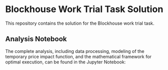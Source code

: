 # Blockhouse Work Trial Task Solution

This repository contains the solution for the Blockhouse work trial task.

## Analysis Notebook
The complete analysis, including data processing, modeling of the temporary price impact function, and the mathematical framework for optimal execution, can be found in the Jupyter Notebook:


